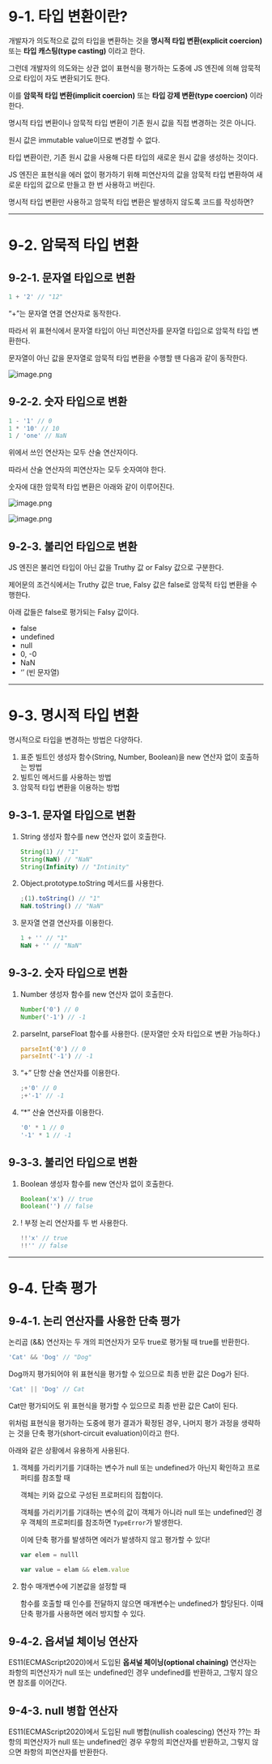 # 9-1. 타입 변환이란?

개발자가 의도적으로 값의 타입을 변환하는 것을 **명시적 타입 변환(explicit coercion)** 또는 **타입 캐스팅(type casting)** 이라고 한다.

그런데 개발자의 의도와는 상관 없이 표현식을 평가하는 도중에 JS 엔진에 의해 암묵적으로 타입이 자도 변환되기도 한다.

이를 **암묵적 타입 변환(implicit coercion)** 또는 **타입 강제 변환(type coercion)** 이라 한다.

명시적 타입 변환이나 암묵적 타입 변환이 기존 원시 값을 직접 변경하는 것은 아니다.

원시 값은 immutable value이므로 변경할 수 없다.

타입 변환이란, 기존 원시 값을 사용해 다른 타입의 새로운 원시 값을 생성하는 것이다.

JS 엔진은 표현식을 에러 없이 평가하기 위해 피연산자의 값을 암묵적 타입 변환하여 새로운 타입의 값으로 만들고 한 번 사용하고 버린다.

명시적 타입 변환만 사용하고 암묵적 타입 변환은 발생하지 않도록 코드를 작성하면?

---

# 9-2. 암묵적 타입 변환

## 9-2-1. 문자열 타입으로 변환

```jsx
1 + '2' // "12"
```

“+”는 문자열 연결 연산자로 동작한다.

따라서 위 표현식에서 문자열 타입이 아닌 피연산자를 문자열 타입으로 암묵적 타입 변환한다.

문자열이 아닌 값을 문자열로 암묵적 타입 변환을 수행할 땐 다음과 같이 동작한다.

![image.png](./image.png)

## 9-2-2. 숫자 타입으로 변환

```jsx
1 - '1' // 0
1 * '10' // 10
1 / 'one' // NaN
```

위에서 쓰인 연산자는 모두 산술 연산자이다.

따라서 산술 연산자의 피연산자는 모두 숫자여야 한다.

숫자에 대한 암묵적 타입 변환은 아래와 같이 이루어진다.

![image.png](./image%201.png)

![image.png](./image%202.png)

## 9-2-3. 불리언 타입으로 변환

JS 엔진은 불리언 타입이 아닌 값을 Truthy 값 or Falsy 값으로 구분한다.

제어문의 조건식에서는 Truthy 값은 true, Falsy 값은 false로 암묵적 타입 변환을 수행한다.

아래 값들은 false로 평가되는 Falsy 값이다.

- false
- undefined
- null
- 0, -0
- NaN
- ‘’ (빈 문자열)

---

# 9-3. 명시적 타입 변환

명시적으로 타입을 변경하는 방법은 다양하다.

1. 표준 빌트인 생성자 함수(String, Number, Boolean)을 new 연산자 없이 호출하는 방법
2. 빌트인 메서드를 사용하는 방법
3. 암묵적 타입 변환을 이용하는 방법

## 9-3-1. 문자열 타입으로 변환

1. String 생성자 함수를 new 연산자 없이 호출한다.

   ```jsx
   String(1) // "1"
   String(NaN) // "NaN"
   String(Infinity) // "Intinity"
   ```

2. Object.prototype.toString 메서드를 사용한다.

   ```jsx
   ;(1).toString() // "1"
   NaN.toString() // "NaN"
   ```

3. 문자열 연결 연산자를 이용한다.

   ```jsx
   1 + '' // "1"
   NaN + '' // "NaN"
   ```

## 9-3-2. 숫자 타입으로 변환

1. Number 생성자 함수를 new 연산자 없이 호출한다.

   ```jsx
   Number('0') // 0
   Number('-1') // -1
   ```

2. parseInt, parseFloat 함수를 사용한다. (문자열만 숫자 타입으로 변환 가능하다.)

   ```jsx
   parseInt('0') // 0
   parseInt('-1') // -1
   ```

3. “+” 단항 산술 연산자를 이용한다.

   ```jsx
   ;+'0' // 0
   ;+'-1' // -1
   ```

4. “\*” 산술 연산자를 이용한다.

   ```jsx
   '0' * 1 // 0
   '-1' * 1 // -1
   ```

## 9-3-3. 불리언 타입으로 변환

1. Boolean 생성자 함수를 new 연산자 없이 호출한다.

   ```jsx
   Boolean('x') // true
   Boolean('') // false
   ```

2. ! 부정 논리 연산자를 두 번 사용한다.

   ```jsx
   !!'x' // true
   !!'' // false
   ```

---

# 9-4. 단축 평가

## 9-4-1. 논리 연산자를 사용한 단축 평가

논리곱 (&&) 연산자는 두 개의 피연산자가 모두 true로 평가될 때 true를 반환한다.

```jsx
'Cat' && 'Dog' // "Dog"
```

Dog까지 평가되어야 위 표현식을 평가할 수 있으므로 최종 반환 값은 Dog가 된다.

```jsx
'Cat' || 'Dog' // Cat
```

Cat만 평가되어도 위 표현식을 평가할 수 있으므로 최종 반환 값은 Cat이 된다.

위처럼 표현식을 평가하는 도중에 평가 결과가 확정된 경우, 나머지 평가 과정을 생략하는 것을 단축 평가(short-circuit evaluation)이라고 한다.

아래와 같은 상황에서 유용하게 사용된다.

1. 객체를 가리키기를 기대하는 변수가 null 또는 undefined가 아닌지 확인하고 프로퍼티를 참조할 때

   객체는 키와 값으로 구성된 프로퍼티의 집합이다.

   객체를 가리키기를 기대하는 변수의 값이 객체가 아니라 null 또는 undefined인 경우 객체의 프로퍼티를 참조하면 `TypeError`가 발생한다.

   이에 단축 평가를 발생하면 에러가 발생하지 않고 평가할 수 있다!

   ```jsx
   var elem = nulll

   var value = elam && elem.value
   ```

1. 함수 매개변수에 기본값을 설정할 때

   함수를 호출할 때 인수를 전달하지 않으면 매개변수는 undefined가 할당된다. 이때 단축 평가를 사용하면 에러 방지할 수 있다.

## 9-4-2. 옵셔널 체이닝 연산자

ES11(ECMAScript2020)에서 도입된 **옵셔널 체이닝(optional chaining)** 연산자는 좌항의 피연산자가 null 또는 undefined인 경우 undefined를 반환하고, 그렇지 않으면 참조를 이어간다.

## 9-4-3. null 병합 연산자

ES11(ECMAScript2020)에서 도입된 null 병합(nullish coalescing) 연산자 ??는 좌항의 피연산자가 null 또는 undefined인 경우 우항의 피연산자를 반환하고, 그렇지 않으면 좌항의 피연산자를 반환한다.
